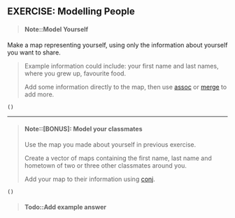 ## EXERCISE: Modelling People


> #### Note::Model Yourself
Make a map representing yourself, using only the information about yourself you want to share.
> 
> Example information could include: your first name and last names, where you grew up, favourite food.
> 
> Add some information directly to the map, then use [assoc](http://grimoire.arrdem.com/1.6.0/clojure.core/assoc/) or [merge](http://grimoire.arrdem.com/1.6.0/clojure.core/merge/) to add more.
```eval-clojure
()
```

<hr />

> #### Note::[BONUS]: Model your classmates
> Use the map you made about yourself in previous exercise.
>
> Create a vector of maps containing the first name, last name and hometown of two or three other classmates around you.
>
> Add your map to their information using [conj](http://clojuredocs.org/clojure.core/conj).
```eval-clojure
()
```


<!--sec data-title="Reveal answer..." data-id="answer001" data-collapse=true ces-->

> #### Todo::Add example answer

<!--endsec-->



